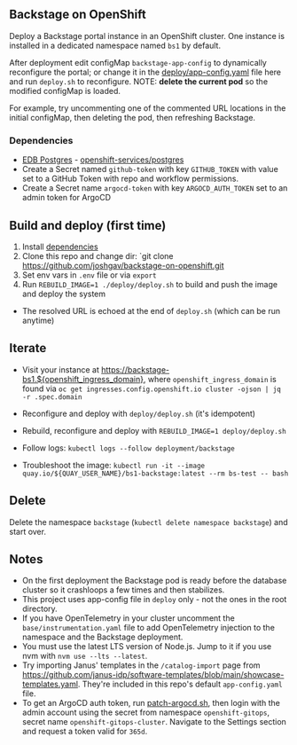 ## Backstage on OpenShift

Deploy a Backstage portal instance in an OpenShift cluster. One instance is
installed in a dedicated namespace named `bs1` by default.

After deployment edit configMap `backstage-app-config` to dynamically
reconfigure the portal; or change it in the
[deploy/app-config.yaml](deploy/app-config.yaml) file here and run `deploy.sh`
to reconfigure. NOTE: **delete the current pod** so the modified configMap is
loaded.

For example, try uncommenting one of the commented URL locations in the initial
configMap, then deleting the pod, then refreshing Backstage.

### Dependencies

- [EDB Postgres][] - [openshift-services/postgres][]
- Create a Secret named `github-token` with key `GITHUB_TOKEN` with value set to
  a GitHub Token with repo and workflow permissions.
- Create a Secret name `argocd-token` with key `ARGOCD_AUTH_TOKEN` set
  to an admin token for ArgoCD

## Build and deploy (first time)

1. Install [dependencies](#dependencies)
1. Clone this repo and change dir: `git clone https://github.com/joshgav/backstage-on-openshift.git
1. Set env vars in `.env` file or via `export`
1. Run `REBUILD_IMAGE=1 ./deploy/deploy.sh` to build and push the image and
   deploy the system

- The resolved URL is echoed at the end of `deploy.sh` (which can be run anytime)

## Iterate

- Visit your instance at <https://backstage-bs1.${openshift_ingress_domain}>,
  where `openshift_ingress_domain` is found via `oc get ingresses.config.openshift.io cluster -ojson | jq -r .spec.domain`

- Reconfigure and deploy with `deploy/deploy.sh` (it's idempotent)
- Rebuild, reconfigure and deploy with `REBUILD_IMAGE=1 deploy/deploy.sh`
- Follow logs: `kubectl logs --follow deployment/backstage`
- Troubleshoot the image: `kubectl run -it --image quay.io/${QUAY_USER_NAME}/bs1-backstage:latest --rm bs-test -- bash`

## Delete

Delete the namespace `backstage` (`kubectl delete namespace backstage`) and start over.

## Notes

- On the first deployment the Backstage pod is ready before the database cluster
  so it crashloops a few times and then stabilizes.
- This project uses app-config file in `deploy` only - not the ones in the root
  directory.
- If you have OpenTelemetry in your cluster uncomment the
  `base/instrumentation.yaml` file to add OpenTelemetry injection to the namespace
  and the Backstage deployment.
- You must use the latest LTS version of Node.js. Jump to it if you use nvm with
  `nvm use --lts --latest`.
- Try importing Janus' templates in the `/catalog-import` page from
  <https://github.com/janus-idp/software-templates/blob/main/showcase-templates.yaml>.
  They're included in this repo's default `app-config.yaml` file.
- To get an ArgoCD auth token, run [patch-argocd.sh](./patch-argocd.sh), then
  login with the admin account using the secret from namespace `openshift-gitops`,
  secret name `openshift-gitops-cluster`. Navigate to the Settings section and
  request a token valid for `365d`.

[EDB Postgres]: https://artifacthub.io/packages/olm/community-operators/cloud-native-postgresql
[openshift-services/postgres]: https://github.com/joshgav/devenv/tree/main/openshift-services/postgres
